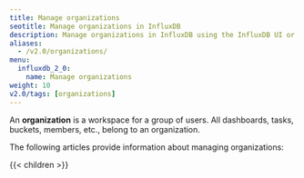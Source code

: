 ```yaml
---
title: Manage organizations
seotitle: Manage organizations in InfluxDB
description: Manage organizations in InfluxDB using the InfluxDB UI or the influx CLI.
aliases:
  - /v2.0/organizations/
menu:
  influxdb_2_0:
    name: Manage organizations
weight: 10
v2.0/tags: [organizations]
---
```


An **organization** is a workspace for a group of users.
All dashboards, tasks, buckets, members, etc., belong to an organization.

The following articles provide information about managing organizations:

{{< children >}}
